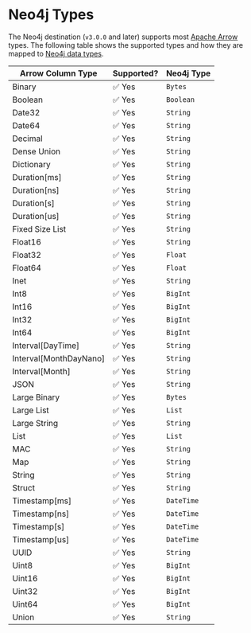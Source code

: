 # Neo4j Types

The Neo4j destination (`v3.0.0` and later) supports most [Apache Arrow](https://arrow.apache.org/docs/index.html) types. The following table shows the supported types and how they are mapped to [Neo4j data types](https://neo4j.com/docs/graphql-manual/current/type-definitions/types/).

| Arrow Column Type      | Supported?  | Neo4j Type |
|------------------------|-------------|------------|
| Binary                 | ✅ Yes      | `Bytes`    |
| Boolean                | ✅ Yes      | `Boolean`  |
| Date32                 | ✅ Yes      | `String`   |
| Date64                 | ✅ Yes      | `String`   |
| Decimal                | ✅ Yes      | `String`   |
| Dense Union            | ✅ Yes      | `String`   |
| Dictionary             | ✅ Yes      | `String`   |
| Duration[ms]           | ✅ Yes      | `String`   |
| Duration[ns]           | ✅ Yes      | `String`   |
| Duration[s]            | ✅ Yes      | `String`   |
| Duration[us]           | ✅ Yes      | `String`   |
| Fixed Size List        | ✅ Yes      | `String`   |
| Float16                | ✅ Yes      | `String`   |
| Float32                | ✅ Yes      | `Float`    |
| Float64                | ✅ Yes      | `Float`    |
| Inet                   | ✅ Yes      | `String`   |
| Int8                   | ✅ Yes      | `BigInt`   |
| Int16                  | ✅ Yes      | `BigInt`   |
| Int32                  | ✅ Yes      | `BigInt`   |
| Int64                  | ✅ Yes      | `BigInt`   |
| Interval[DayTime]      | ✅ Yes      | `String`   |
| Interval[MonthDayNano] | ✅ Yes      | `String`   |
| Interval[Month]        | ✅ Yes      | `String`   |
| JSON                   | ✅ Yes      | `String`   |
| Large Binary           | ✅ Yes      | `Bytes`    |
| Large List             | ✅ Yes      | `List`     |
| Large String           | ✅ Yes      | `String`   |
| List                   | ✅ Yes      | `List`     |
| MAC                    | ✅ Yes      | `String`   |
| Map                    | ✅ Yes      | `String`   |
| String                 | ✅ Yes      | `String`   |
| Struct                 | ✅ Yes      | `String`   |
| Timestamp[ms]          | ✅ Yes      | `DateTime` |
| Timestamp[ns]          | ✅ Yes      | `DateTime` |
| Timestamp[s]           | ✅ Yes      | `DateTime` |
| Timestamp[us]          | ✅ Yes      | `DateTime` |
| UUID                   | ✅ Yes      | `String`   |
| Uint8                  | ✅ Yes      | `BigInt`   |
| Uint16                 | ✅ Yes      | `BigInt`   |
| Uint32                 | ✅ Yes      | `BigInt`   |
| Uint64                 | ✅ Yes      | `BigInt`   |
| Union                  | ✅ Yes      | `String`   |
